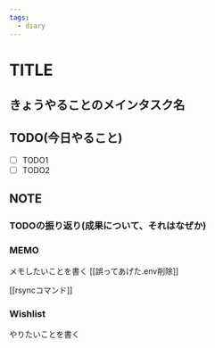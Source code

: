 ```yaml
---
tags:
  - diary
---
```

# TITLE
## きょうやることのメインタスク名

## TODO(今日やること)
- [ ] TODO1
- [ ] TODO2
## NOTE
### TODOの振り返り(成果について、それはなぜか)



### MEMO
メモしたいことを書く
[[誤ってあげた.env削除]]

[[rsyncコマンド]]

### Wishlist
やりたいことを書く
